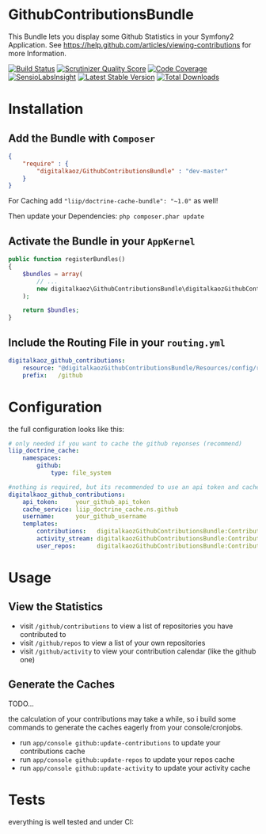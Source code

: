GithubContributionsBundle
=========================

This Bundle lets you display some Github Statistics in your Symfony2 Application.
See https://help.github.com/articles/viewing-contributions for more Information.

[![Build Status](https://travis-ci.org/digitalkaoz/GithubContributionsBundle.png?branch=master)](https://travis-ci.org/digitalkaoz/GithubContributionsBundle)
[![Scrutinizer Quality Score](https://scrutinizer-ci.com/g/digitalkaoz/GithubContributionsBundle/badges/quality-score.png?s=c68ce65808d8b57755f1ec492ae1036fd94bf875)](https://scrutinizer-ci.com/g/digitalkaoz/GithubContributionsBundle/)
[![Code Coverage](https://scrutinizer-ci.com/g/digitalkaoz/GithubContributionsBundle/badges/coverage.png?s=737b1c8195155fe8aeb3bf956b04d0bd77d1d3e2)](https://scrutinizer-ci.com/g/digitalkaoz/GithubContributionsBundle/)
[![SensioLabsInsight](https://insight.sensiolabs.com/projects/a74d75ea-6aa5-4cf9-95dd-db4afbb5b2dc/mini.png)](https://insight.sensiolabs.com/projects/a74d75ea-6aa5-4cf9-95dd-db4afbb5b2dc)
[![Latest Stable Version](https://poser.pugx.org/digitalkaoz/github-contributions-bundle/v/stable.png)](https://packagist.org/packages/digitalkaoz/github-contributions-bundle)
[![Total Downloads](https://poser.pugx.org/digitalkaoz/github-contributions-bundle/downloads.png)](https://packagist.org/packages/digitalkaoz/github-contributions-bundle)

Installation
============

Add the Bundle with `Composer`
---------------------------

```json
{
    "require" : {
        "digitalkaoz/GithubContributionsBundle" : "dev-master"
    }
}
```

For Caching add `"liip/doctrine-cache-bundle": "~1.0"` as well!

Then update your Dependencies: `php composer.phar update`

Activate the Bundle in your `AppKernel`
----------------------------------

```php
public function registerBundles()
{
    $bundles = array(
        // ...
        new digitalkaoz\GithubContributionsBundle\digitalkaozGithubContributionsBundle()
    );

    return $bundles;
}
```

Include the Routing File in your `routing.yml`
----------------------------------------------

```yaml
digitalkaoz_github_contributions:
    resource: "@digitalkaozGithubContributionsBundle/Resources/config/routing.xml"
    prefix:   /github
```

Configuration
=============

the full configuration looks like this:

```yaml
# only needed if you want to cache the github reponses (recommend)
liip_doctrine_cache:
    namespaces:
        github:
            type: file_system

#nothing is required, but its recommended to use an api token and cache the results
digitalkaoz_github_contributions:
    api_token:     your_github_api_token
    cache_service: liip_doctrine_cache.ns.github
    username:      your_github_username
    templates:
        contributions:   digitalkaozGithubContributionsBundle:Contributions:contributions.html.twig
        activity_stream: digitalkaozGithubContributionsBundle:Contributions:activity.html.twig
        user_repos:      digitalkaozGithubContributionsBundle:Contributions:user_repos.html.twig
```

Usage
=====

View the Statistics
-------------------

* visit `/github/contributions` to view a list of repositories you have contributed to
* visit `/github/repos` to view a list of your own repositories
* visit `/github/activity` to view your contribution calendar (like the github one)

Generate the Caches
-------------------

TODO...

the calculation of your contributions may take a while, so i build some commands to generate the caches eagerly from your console/cronjobs.

* run `app/console github:update-contributions` to update your contributions cache
* run `app/console github:update-repos` to update your repos cache
* run `app/console github:update-activity` to update your activity cache


Tests
=====

everything is well tested and under CI:

